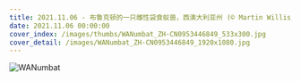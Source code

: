 ```yaml
---
title: 2021.11.06 - 布鲁克顿的一只雌性袋食蚁兽，西澳大利亚州 (© Martin Willis/Minden Pictures)
date: 2021.11.06 00:00:00
cover_index: /images/thumbs/WANumbat_ZH-CN0953446849_533x300.jpg
cover_detail: /images/WANumbat_ZH-CN0953446849_1920x1080.jpg
---
```


![WANumbat](/images/WANumbat_ZH-CN0953446849_1920x1080.jpg)
